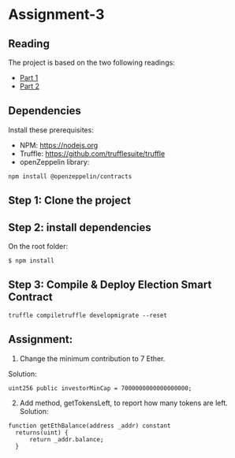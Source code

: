 # Assignment-3

## Reading
The project is based on the two following readings:
- [Part 1](https://medium.com/crowdbotics/how-to-build-a-simple-capped-crowdsale-token-using-openzeppelin-library-part-1-2789ec642308)
- [Part 2](https://blog.crowdbotics.com/how-to-build-a-simple-capped-crowdsale-token-using-openzeppelin-library-part-2/)

## Dependencies
Install these prerequisites:
- NPM: https://nodejs.org
- Truffle: https://github.com/trufflesuite/truffle
- openZeppelin library:
```
npm install @openzeppelin/contracts
```

## Step 1: Clone the project

## Step 2: install dependencies
On the root folder:
```
$ npm install
```
## Step 3: Compile & Deploy Election Smart Contract
```
truffle compiletruffle developmigrate --reset
```

## Assignment:
1) Change the minimum contribution to 7 Ether.

Solution:
```
uint256 public investorMinCap = 7000000000000000000;
```

2) Add method, getTokensLeft, to report how many tokens are left. 
Solution:
```
function getEthBalance(address _addr) constant
  returns(uint) {
      return _addr.balance;
  }
```
